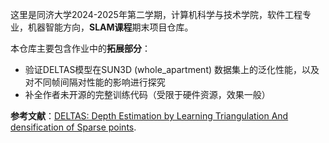 这里是同济大学2024-2025年第二学期，计算机科学与技术学院，软件工程专业，机器智能方向，**SLAM课程**期末项目仓库。

本仓库主要包含作业中的**拓展部分**：

- 验证DELTAS模型在SUN3D (whole_apartment) 数据集上的泛化性能，以及对不同帧间隔对性能的影响进行探究
- 补全作者未开源的完整训练代码（受限于硬件资源，效果一般）

**参考文献**：[DELTAS: Depth Estimation by Learning Triangulation And densification of Sparse points](https://arxiv.org/abs/2003.08933).

